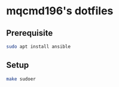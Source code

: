 # mqcmd196's dotfiles
## Prerequisite
```bash
sudo apt install ansible
```

## Setup
```bash
make sudoer
```


